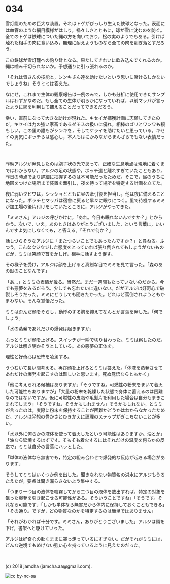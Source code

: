 # 034

雪灯籠のための巨大な装置。それはトゲがびっしり生えた鉄球となった。表面には血管のような網目模様がはしり，禍々しさとともに，球が雪に沈むのを防ぐ。全てのトゲは鉄球についた縄の方を向いており，松の実のようでもある。引けば触れた相手の肉に食い込み，無理に耐えようものなら全ての肉を削ぎ落とすだろう。  

この鉄球が雪灯籠への釣り針となる。果たしてきれいに飲み込んでくれるのか。縄は噛み千切られないか。予想通りに引っ張れるのか。  

「それは皆さんの技能と，シンキさん達を助けたいという思いに賭けるしかないでしょうね」そうミミは答えた。  

なにせ，これまで生体の観察報告は一例のみで，しかも分析に使用できたサンプルはわずかなのだ。もし全ての生体が明らかになっていれば，以前マッパが言ったように網を利用して捕えることだってできるだろう。  

幸い，直前になって大きな助けが現れた。キセイが捕獲計画に志願してきたのだ。キセイは力の強い家畜であるダモスの扱いに優れ，相棒のゴリとワンワも頼もしい。この里の誰もがシンキを，そしてケライを助けたいと思っている。キセイの勇気にボッチらは感心し，本人もはにかみながらまんざらでもない表情だった。  

<br>  

昨晩アルジが発見したのは胞子状の光であって，正確な生息地点は現地に着くまではわからない。アルジの足の状態や，ボッチ達と離れすぎていたこともあり，昨日の時点でより詳細に把握するのは不可能だったためだ。そこで，昼のうちに地図をつけた場所まで装置を牽引し，夜を待って場所を特定する計画を立てた。  

夜に弱いクビワは，シッショとともに昼の牽引役を担当し，他は夜に備えることになった。ボッチとマッパは宿舎に戻ると早々に眠りにつく。里で待機するミミが加工場の後片付けをしていたところに，アルジがやってきた。  

「ミミさん」アルジの呼びかけに，「あれ。今日も眠れないんですか？」とからかう。次いで，いえ，あのときはありがとうございました，という言葉に，いいんですよ気にしなくても，と答える。「それで何か？」  

話しづらそうなアルジに「またつらいことでもあったんですか？」と尋ねる。ふつう，こんなウジウジした態度をとっていれば張り倒されてもしょうがないものだが，ミミは笑顔で首をかしげ，相手に話すよう促す。  

その様子を受け，アルジは顔を上げると真剣な目でミミを見て言った。「森のあの獣のことなんです」  

「あ…」とミミの表情が曇る。当然だ。まだ一週間もたっていないのだから。今でも悪夢をみるだろう。少しでも忘れたいに違いない。だがアルジは好奇心で破裂しそうだった。ミミにどうしても聞きたかった。どれほど罵倒されようともかまわない。そんな覚悟だった。  

ミミは歪んだ顔をそらし，動悸のする胸を抑えてなんとか言葉を発した。「何でしょう」  

「水の蒸発であれだけの爆発は起きますか」  

ふっとミミが顔を上げる。スイッチが一瞬で切り替わった。ミミは察したのだ。アルジは解き明かそうとしている。あの悪夢の正体を。  

理性と好奇心は恐怖を凌駕する。  

うつむいて長い間考える。再び顔を上げるとミミは答えた。「体液を蒸発させてあれだけの爆発を起こすのは難しいと思います。死ぬ覚悟ならともかく」  

「他に考えられる候補はありますか」「そうですね。可燃性の粉末をまいて着火した可能性もありますが」「大量の粉末を乾燥した状態で身体に蓄えるのは困難なのではないですか。仮に可燃性の皮脂や毛髪片を利用した場合は自分もまきこまれてしまう」「そうですね，そうかもしれません」そうかもしれない，とミミが言ったのは，実際に粉末を保持することが困難かどうかはわからなかったためだ。アルジは発想の豊かさとひきかえに論理のステップがぎこちないことが多い。  

「水以外に何らかの液体を使って着火したという可能性はありますか。油とか」「油なら延焼するはずです。そもそも着火するにはそれだけの温度を何らかの反応で」ミミは自分の言葉にハッとした。  

「単体の液体なら無害でも，特定の組み合わせで爆発的な反応が起きる場合があります」  

そうしてミミはいくつか例を出した。聞きなれない物質名の洪水にアルジもうろたえたが，要点は聞き漏らさないよう集中する。  

「つまり一つ目の液体を噴霧してから二つ目の液体を放出すれば，特定の対象を狙った爆発を引き起こせる可能性がある。そういうことですね」「そうです。それなら可能です」「しかも単体なら無害だから体内に保持しておくこともできる」「その通り。ですが，どの物質なのかを特定するのは簡単ではありません」  

「それがわかれば十分です。ミミさん，ありがとうございました」アルジは頭を下げ，書架へと駆けていった。  

アルジは好奇心の赴くままに突っ走っているにすぎない。だがそれがミミには，どんな逆境でもめげない強い心を持っているように見えたのだった。  

<br>  
<br>  
(c) 2018 jamcha (jamcha.aa@gmail.com).  

![cc by-nc-sa](https://i.creativecommons.org/l/by-nc-sa/4.0/88x31.png)
